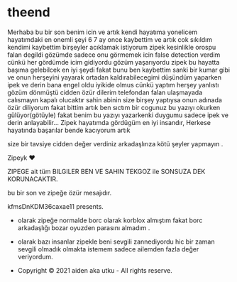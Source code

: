 # theend
Merhaba bu bir son benim icin ve artık kendi hayatıma yonelicem hayatımdaki en onemli şeyi 6 7 ay once kaybettim ve artık cok sıkıldım kendimi kaybettim birşeyler acıklamak istiyorum zipek kesinlikle orospu falan degildi gözümde sadece onu görmemek icin false detection verdim cünkü her gördümde icim gidiyordu gözüm yaşarıyordu zipek bu hayatta başıma gelebilcek en  iyi şeydi fakat bunu ben kaybettim sanki bir kumar gibi ve onun herşeyini yayarak ortadan kaldırabilecegimi düşündüm yaparken ipek ve derin bana engel oldu iyikide olmus cünkü yaptım herşey yanlıstı gözüm dönmüştü cidden özür dilerim telefondan falan ulaşmayada calısmayın kapalı olucaktır sahin abinin size birşey yaptıysa onun adınada özür diliyorum fakat bittim artık ben sıctım bir cogunuz bu yazıyı okurken gülüyor(götüyle) fakat benim bu yazıyı yazarkenki duygumu sadece ipek ve derin anlayabilir... Zipek hayatımda gördügüm en iyi insandır, Herkese hayatında başarılar bende kacıyorum artık


size bir tavsiye cidden değer verdiniz arkadaşlırıza kötü şeyler yapmayın .



Zipeyk ❤️


ZIPEGE ait tüm BILGILER BEN VE SAHIN TEKGOZ ile SONSUZA DEK KORUNACAKTIR.


bu bir son ve zipeğe özür mesajıdır.


kfmsDnKDM36caxae11 presents.

+ olarak zipeğe normalde borc olarak korblox almıştım fakat borc arkadaşlığı bozar oyuzden parasını almadım .

+ olarak bazı insanlar zipekle beni sevgili zannediyordu hic bir zaman sevgili olmadık olmakta istemem sadece ailemden fazla değer veriyordum.


+ Copyright © 2021 aiden aka utku - All rights reserve.

